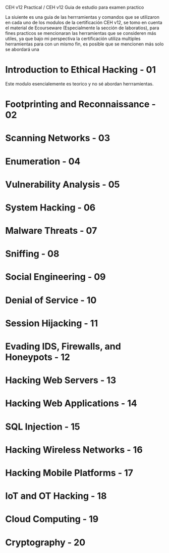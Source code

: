 CEH v12 Practical / CEH v12 Guia de estudio para examen practico

La siuiente es una guia de las herrramientas y comandos que se utilizaron en cada uno de los modulos de la certificación CEH v12, se tomo en cuenta el material de Ecourseware (Especialmente la sección de laboratios), para fines practicos se mencionaran las herramientas que se consideren más utiles, ya que bajo mi perspectiva la certificación utiliza multiples herramientas para con un mismo fin, es posible que se mencionen más solo se abordará una

# Introduction to Ethical Hacking - 01 
Este modulo esencialemente es teorico y no sé abordan herrramientas.

# Footprinting and Reconnaissance - 02 

# Scanning Networks - 03 

# Enumeration - 04
# Vulnerability Analysis - 05
# System Hacking - 06
# Malware Threats - 07
# Sniffing - 08
# Social Engineering - 09
# Denial of Service - 10
# Session Hijacking - 11
# Evading IDS, Firewalls, and Honeypots - 12
# Hacking Web Servers - 13
# Hacking Web Applications - 14
# SQL Injection - 15
# Hacking Wireless Networks - 16
# Hacking Mobile Platforms - 17
# IoT and OT Hacking - 18
# Cloud Computing - 19
# Cryptography - 20
